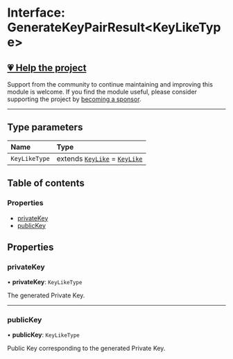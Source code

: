 # Interface: GenerateKeyPairResult<KeyLikeType\>

## [💗 Help the project](https://github.com/sponsors/panva)

Support from the community to continue maintaining and improving this module is welcome. If you find the module useful, please consider supporting the project by [becoming a sponsor](https://github.com/sponsors/panva).

---

## Type parameters

| Name | Type |
| :------ | :------ |
| `KeyLikeType` | extends [`KeyLike`](../types/types.KeyLike.md) = [`KeyLike`](../types/types.KeyLike.md) |

## Table of contents

### Properties

- [privateKey](key_generate_key_pair.GenerateKeyPairResult.md#privatekey)
- [publicKey](key_generate_key_pair.GenerateKeyPairResult.md#publickey)

## Properties

### privateKey

• **privateKey**: `KeyLikeType`

The generated Private Key.

___

### publicKey

• **publicKey**: `KeyLikeType`

Public Key corresponding to the generated Private Key.

